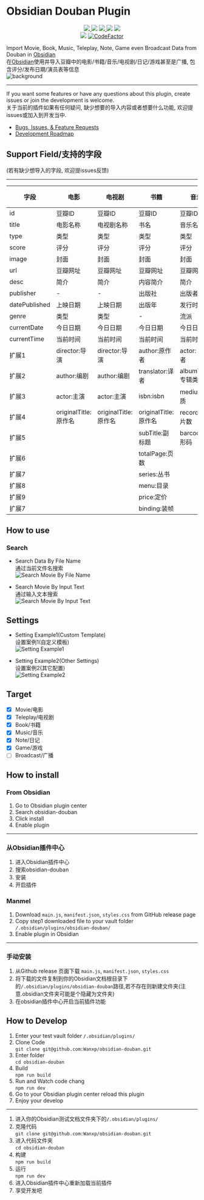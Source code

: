 # Obsidian Douban Plugin

<p align="center">  
    <a href="https://github.com/Wanxp/obsidian-douban/releases/latest">  
      <img src="https://img.shields.io/github/manifest-json/v/Wanxp/obsidian-douban?color=blue">  
   </a>  
    <img src="https://img.shields.io/github/release-date/Wanxp/obsidian-douban">  
   <a href="https://github.com/Wanxp/obsidian-douban/blob/master/License">  
      <img src="https://img.shields.io/github/license/Wanxp/obsidian-douban">  
   </a>  
   <img src="https://img.shields.io/github/downloads/Wanxp/obsidian-douban/total">  
   <a href="https://github.com/Wanxp/obsidian-douban/issues">  
      <img src="https://img.shields.io/github/issues/Wanxp/obsidian-douban">  
   </a>  
   <br>  
   <img src="https://img.shields.io/tokei/lines/github/Wanxp/obsidian-douban">  
   <a href="https://www.codefactor.io/repository/github/wanxp/obsidian-douban">  
   <img src="https://www.codefactor.io/repository/github/wanxp/obsidian-douban/badge" alt="CodeFactor" />  
   </a>  
</p>  

Import Movie, Book, Music, Teleplay, Note, Game even Broadcast Data from Douban in [Obsidian](https://obsidian.md/)     
在[Obsidian](https://obsidian.md/)使用并导入豆瓣中的电影/书籍/音乐/电视剧/日记/游戏甚至是广播, 包含评分/发布日期/演员表等信息  
![background](./doc/background.png)
  
---  
If you want some features or have any questions about this plugin, create issues or join the development is welcome.    
关于当前的插件如果有任何疑问, 缺少想要的导入内容或者想要什么功能, 欢迎提issues或加入到开发当中.

- [Bugs, Issues, & Feature Requests](https://github.com/Wanxp/obsidian-douban/issues)
- [Development Roadmap](https://github.com/users/Wanxp/projects/1)

## Support Field/支持的字段
(若有缺少想导入的字段, 欢迎提issues反馈)
  
---  
| 字段          | 电影                 | 电视剧               | 书籍                 | 音乐               | 日记               | 游戏             | 广播 |
| ------------- | -------------------- | -------------------- | -------------------- | ------------------ | ------------------ | ---------------- | ---- |
| id            | 豆瓣ID               | 豆瓣ID               | 豆瓣ID               | 豆瓣ID             | 豆瓣ID             | 豆瓣ID           | -    |
| title         | 电影名称             | 电视剧名称           | 书名                 | 音乐名             | 日记标题           | 游戏名称         | -    |
| type          | 类型                 | 类型                 | 类型                 | 类型               | 类型               | 类型             | -    |
| score         | 评分                 | 评分                 | 评分                 | 评分               | 评分               | 评分             | -    |
| image         | 封面                 | 封面                 | 封面                 | 封面               | 图片               | 封面             | -    |
| url           | 豆瓣网址             | 豆瓣网址             | 豆瓣网址             | 豆瓣网址           | 豆瓣网址           | 豆瓣网址         | -    |
| desc          | 简介                 | 简介                 | 内容简介             | 简介               | 简介               | 简介             | -    |
| publisher     | -                    | -                    | 出版社               | 出版者             | 发布者             | 发行商           | -    |
| datePublished | 上映日期             | 上映日期             | 出版年               | 发行时间           | 发布时间           | 发行日期         | -    |
| genre         | 类型                 | 类型                 | -                    | 流派               | -                  | 类型             | -    |
| currentDate   | 今日日期             | 今日日期             | 今日日期             | 今日日期           | 今日日期           | 今日日期         |      |
| currentTime   | 当前时间             | 当前时间             | 当前时间             | 当前时间           | 当前时间           | 当前时间         |      |
| 扩展1         | director:导演        | director:导演        | author:原作者        | actor: 表演者      | author:作者        | aliases:别名     |      |
| 扩展2         | author:编剧          | author:编剧          | translator:译者      | albumType:专辑类型 | authorUrl:作者网址 | developer:开发商 |      |
| 扩展3         | actor:主演           | actor:主演           | isbn:isbn            | medium:介质        | content:日记内容   | platform:平台    |      |
| 扩展4         | originalTitle:原作名 | originalTitle:原作名 | originalTitle:原作名 | records:唱片数     |                    |                  |      |
| 扩展5         |                      |                      | subTitle:副标题      | barcode:条形码     |                    |                  |      |
| 扩展6         |                      |                      | totalPage:页数       |                    |                    |                  |      |
| 扩展7         |                      |                      | series:丛书          |                    |                    |                  |      |
| 扩展8         |                      |                      | menu:目录            |                    |                    |                  |      |
| 扩展9         |                      |                      | price:定价           |                    |                    |                  |      |
| 扩展7         |                      |                      | binding:装帧         |                    |                    |                  |      |

## How to use
### Search
- Search Data By File Name  
  通过当前文件名搜索  
  ![Search Movie By File Name](./doc/search_by_file_name.gif)

- Search Movie By Input Text     
  通过输入文本搜索  
  ![Search Movie By Input Text](./doc/search_by_input.gif)

## Settings
- Setting Example1(Custom Template)    
  设置案例1(自定义模板)  
  ![Setting Example1](./doc/setting_zh.gif)


- Setting Example2(Other Settings)    
  设置案例2(其它配置)  
  ![Setting Example2](./doc/setting_en.gif)


## Target
- [x] Movie/电影
- [x] Teleplay/电视剧
- [x] Book/书籍
- [x] Music/音乐
- [x] Note/日记
- [x] Game/游戏
- [ ] Broadcast/广播

## How to install
### From Obsidian
1. Go to Obsidian plugin center
2. Search obsidian-douban
3. Click install
4. Enable plugin
---  
### 从Obsidian插件中心
1. 进入Obsidian插件中心
2. 搜索obsidian-douban
3. 安装
4. 开启插件

### Manmel
1. Download `main.js`, `manifest.json`, `styles.css` from GitHub release page
2. Copy step1 downloaded file to your vault folder `/.obsidian/plugins/obsidian-douban/`
3. Enable plugin in Obsidian
----  
### 手动安装
1. 从Github release 页面下载 `main.js`, `manifest.json`, `styles.css`
2. 将下载的文件复制到你的Obsidian文档根目录下的`/.obsidian/plugins/obsidian-douban`路径,若不存在则新建文件夹(注意.obsidian文件夹可能是个隐藏为文件夹)
3. 在obsidian插件中心开启当前插件功能

## How to Develop
1. Enter your test vault folder `/.obsidian/plugins/`
2. Clone Code  
   `git clone git@github.com:Wanxp/obsidian-douban.git`
3. Enter folder  
   `cd obsidian-douban`
4. Build  
   `npm run build`
5. Run and Watch code chang  
   `npm run dev`
6. Go to your Obsidian plugin center reload this plugin
7. Enjoy your develop
---  
1. 进入你的Obsidian测试文档文件夹下的`/.obsidian/plugins/`
2. 克隆代码    
   `git clone git@github.com:Wanxp/obsidian-douban.git`
3. 进入代码文件夹    
   `cd obsidian-douban`
4. 构建    
   `npm run build`
5. 运行    
   `npm run dev`
6. 进入Obsidian插件中心重新加载当前插件
7. 享受开发吧
